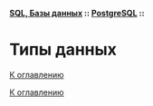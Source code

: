 **[SQL, Базы данных](../../README.md#sql-and-db) :: [PostgreSQL](../../README.md#sql-and-db-postgresql) ::**
# Типы данных

<!--

-->

[К оглавлению](../../README.md#sql-and-db-postgresql)



[К оглавлению](../../README.md#sql-and-db-postgresql)
